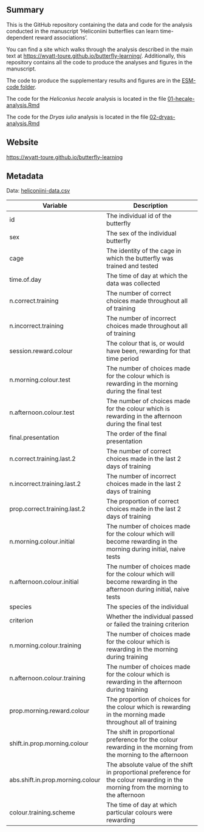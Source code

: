 ## Summary

This is the GitHub repository containing the data and code for the analysis conducted in the manuscript ‘Heliconiini butterflies can learn time-dependent reward associations’. 

You can find a site which walks through the analysis described in the main text at https://wyatt-toure.github.io/butterfly-learning/. Additionally, this repository contains all the code to produce the analyses and figures in the manuscript. 

The code to produce the supplementary results and figures are in the [ESM-code folder](https://github.com/wyatt-toure/butterfly-learning/tree/main/ESM-code). 

The code for the *Heliconius hecale* analysis is located in the file [01-hecale-analysis.Rmd](https://github.com/wyatt-toure/butterfly-learning/blob/main/01-hecale-analysis.Rmd)

The code for the *Dryas iulia* analysis is located in the file [02-dryas-analysis.Rmd](https://github.com/wyatt-toure/butterfly-learning/blob/main/02-dryas-analysis.Rmd)

## Website

https://wyatt-toure.github.io/butterfly-learning

## Metadata 

Data: [heliconiini-data.csv](https://github.com/wyatt-toure/butterfly-learning/blob/main/heliconiini-data.csv)

| Variable                         | Description                                                                                                                          |
|----------------------------------|--------------------------------------------------------------------------------------------------------------------------------------|
| id                               | The individual id of the butterfly                                                                                                   |
| sex                              | The sex of the individual butterfly                                                                                                  |
| cage                             | The identity of the cage in which the butterfly was trained and tested                                                               |
| time.of.day                      | The time of day at which the data was collected                                                                                      |
| n.correct.training               | The number of correct choices made throughout all of training                                                                        |
| n.incorrect.training             | The number of incorrect choices made throughout all of training                                                                      |
| session.reward.colour            | The colour that is, or would have been, rewarding for that time period                                                               |
| n.morning.colour.test            | The number of choices made for the colour which is rewarding in the morning during the final test                                    |
| n.afternoon.colour.test          | The number of choices made for the colour which is rewarding in the afternoon during the final test                                  |
| final.presentation               | The order of the final presentation                                                                                                  |
| n.correct.training.last.2        | The number of correct choices made in the last 2 days of training                                                                    |
| n.incorrect.training.last.2      | The number of incorrect choices made in the last 2 days of training                                                                  |
| prop.correct.training.last.2     | The proportion of correct choices made in the last 2 days of training                                                                |
| n.morning.colour.initial         | The number of choices made for the colour which will become rewarding in the morning during initial, naive tests                     |
| n.afternoon.colour.initial       | The number of choices made for the colour which will become rewarding in the afternoon during initial, naive tests                   |
| species                          | The species of the individual                                                                                                        |
| criterion                        | Whether the individual passed or failed the training criterion                                                                       |
| n.morning.colour.training        | The number of choices made for the colour which is rewarding in the morning during training                                          |
| n.afternoon.colour.training      | The number of choices made for the colour which is rewarding in the afternoon during training                                        |
| prop.morning.reward.colour       | The proportion of choices for the colour which is rewarding in the morning made throughout all of training                           |
| shift.in.prop.morning.colour     | The shift in proportional preference for the colour rewarding in the morning from the morning to the afternoon                       |
| abs.shift.in.prop.morning.colour | The absolute value of the shift in proportional preference for the colour rewarding in the morning from the morning to the afternoon |
| colour.training.scheme           | The time of day at which particular colours were rewarding                                                                           |
